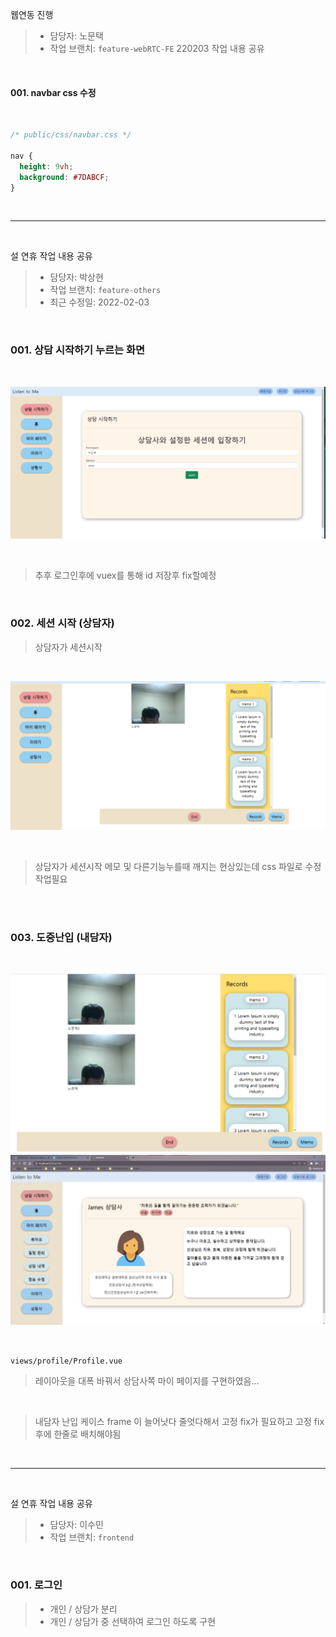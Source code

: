 웹연동 진행

> * 담당자: 노문택
> * 작업 브랜치: `feature-webRTC-FE`
220203 작업 내용 공유



<br>

#### 001. navbar css 수정

<br>

```css
/* public/css/navbar.css */

nav {
  height: 9vh;
  background: #7DABCF;
}
```



<br>

---



<br>

설 연휴 작업 내용 공유

> * 담당자: 박상현
> * 작업 브랜치: `feature-others`
> * 최근 수정일: 2022-02-03



<br>

### 001. 상담 시작하기 누르는 화면 

<br>

![image-20220202184742959](README.assets/image-first.png)

<br>

> 추후 로그인후에 vuex를 통해 id 저장후 fix할예정 





<br>

### 002. 세션 시작 (상담자)

> 상담자가 세션시작

<br>

![image-20220202184923127](README.assets/image-second.PNG)

<br>


> 상담자가 세션시작 메모 및 다른기능누를때 깨지는 현상있는데 css 파일로 수정작업필요 

<br>





<br>

### 003. 도중난입 (내담자)

<br>

![image-20220202185530769](README.assets/image-third.PNG)
![image-20220202185530769](README.assets/image-20220202185530769.png)

<br>

`views/profile/Profile.vue`

> 레이아웃을 대폭 바꿔서 상담사쪽 마이 페이지를 구현하였음...



<br>

> 내담자 난입 케이스 frame 이 늘어낫다 줄엇다해서 고정 fix가 필요하고 고정 fix후에 한줄로 배치해야됨 




<br>

---



<br>

설 연휴 작업 내용 공유

> * 담당자: 이수민
> * 작업 브랜치: `frontend`



<br>

### 001. 로그인

> * 개인 / 상담가 분리
> * 개인 / 상담가 중 선택하여 로그인 하도록 구현
